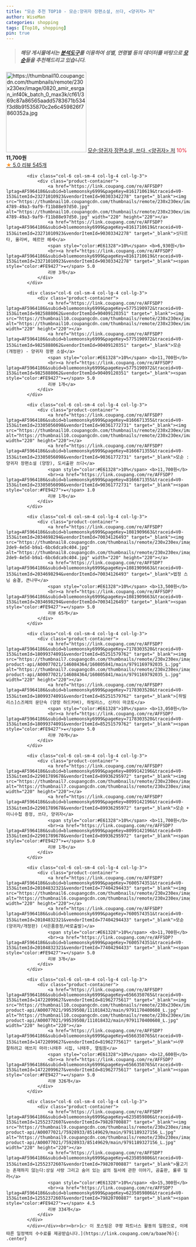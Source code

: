 ```yaml
---
title: "모순 추천 TOP10 - 모순:양귀자 장편소설, 쓰다, <양귀자> 저"
author: WiseMan
categories: shopping
tags: [Top10, shopping]
pin: true
---
```


> ##### 해당 게시물에서는 [**분석도구**](https://itemscout.io/)를 이용하여 **성별**, **연령별** 등의 데이터를 바탕으로 [**모순**](https://link.coupang.com/a/baae76)들을 추천해드리고 있습니다.
<div class="container"><div class="row">
            <div class="col-6 col-sm-4 col-lg-4 col-lg-3">
                <div class="product-container">
                    <a href="https://link.coupang.com/re/AFFSDP?lptag=AF5964186&subid=bluemoonsky6999&pageKey=3712172&traceid=V0-153&itemId=18289136&vendorItemId=3128363218" target="_blank"><img src="https://thumbnail10.coupangcdn.com/thumbnails/remote/230x230ex/image/0820_amir_esrgan_inf40k_batch_0_max3k/cf61/369c87a86565aadd5783671b534f3d8b91535870c2e6c459826f7860352a.jpg" alt="https://thumbnail10.coupangcdn.com/thumbnails/remote/230x230ex/image/0820_amir_esrgan_inf40k_batch_0_max3k/cf61/369c87a86565aadd5783671b534f3d8b91535870c2e6c459826f7860352a.jpg" width="220" height="220"></a>
                    <a href="https://link.coupang.com/re/AFFSDP?lptag=AF5964186&subid=bluemoonsky6999&pageKey=3712172&traceid=V0-153&itemId=18289136&vendorItemId=3128363218" target="_blank">모순:양귀자 장편소설, 쓰다, <양귀자> 저</a>
                    <span style="color:#E61328">10%</span> <b>11,700원</b>
                    <br><a href="https://link.coupang.com/re/AFFSDP?lptag=AF5964186&subid=bluemoonsky6999&pageKey=3712172&traceid=V0-153&itemId=18289136&vendorItemId=3128363218" target="_blank"><span style="color:#FE9427">★</span> 5.0
                    리뷰 545개</a>
                </div>
            </div>
            
            <div class="col-6 col-sm-4 col-lg-4 col-lg-3">
                <div class="product-container">
                    <a href="https://link.coupang.com/re/AFFSDP?lptag=AF5964186&subid=bluemoonsky6999&pageKey=8161710619&traceid=V0-153&itemId=23271010923&vendorItemId=90303342278" target="_blank"><img src="https://thumbnail10.coupangcdn.com/thumbnails/remote/230x230ex/image/retail/images/2024/06/12/16/6/2b0fc99a-4789-49a3-9af9-f11b88e97d50.jpg" alt="https://thumbnail10.coupangcdn.com/thumbnails/remote/230x230ex/image/retail/images/2024/06/12/16/6/2b0fc99a-4789-49a3-9af9-f11b88e97d50.jpg" width="220" height="220"></a>
                    <a href="https://link.coupang.com/re/AFFSDP?lptag=AF5964186&subid=bluemoonsky6999&pageKey=8161710619&traceid=V0-153&itemId=23271010923&vendorItemId=90303342278" target="_blank">싯다르타, 올리버, 헤르만 헤세</a>
                    <span style="color:#E61328">10%</span> <b>6,930원</b>
                    <br><a href="https://link.coupang.com/re/AFFSDP?lptag=AF5964186&subid=bluemoonsky6999&pageKey=8161710619&traceid=V0-153&itemId=23271010923&vendorItemId=90303342278" target="_blank"><span style="color:#FE9427">★</span> 5.0
                    리뷰 3개</a>
                </div>
            </div>
            
            <div class="col-6 col-sm-4 col-lg-4 col-lg-3">
                <div class="product-container">
                    <a href="https://link.coupang.com/re/AFFSDP?lptag=AF5964186&subid=bluemoonsky6999&pageKey=5775190972&traceid=V0-153&itemId=9825888062&vendorItemId=90409120351" target="_blank"><img src="https://thumbnail10.coupangcdn.com/thumbnails/remote/230x230ex/image/vendor_inventory/81f3/3efdb01b8730cf904aa0a6acdafff196561e4f22f4928ae0180069860c09.jpg" alt="https://thumbnail10.coupangcdn.com/thumbnails/remote/230x230ex/image/vendor_inventory/81f3/3efdb01b8730cf904aa0a6acdafff196561e4f22f4928ae0180069860c09.jpg" width="220" height="220"></a>
                    <a href="https://link.coupang.com/re/AFFSDP?lptag=AF5964186&subid=bluemoonsky6999&pageKey=5775190972&traceid=V0-153&itemId=9825888062&vendorItemId=90409120351" target="_blank">모순 (개정판) - 양귀자 장편 소설</a>
                    <span style="color:#E61328">10%</span> <b>11,700원</b>
                    <br><a href="https://link.coupang.com/re/AFFSDP?lptag=AF5964186&subid=bluemoonsky6999&pageKey=5775190972&traceid=V0-153&itemId=9825888062&vendorItemId=90409120351" target="_blank"><span style="color:#FE9427">★</span> 5.0
                    리뷰 1개</a>
                </div>
            </div>
            
            <div class="col-6 col-sm-4 col-lg-4 col-lg-3">
                <div class="product-container">
                    <a href="https://link.coupang.com/re/AFFSDP?lptag=AF5964186&subid=bluemoonsky6999&pageKey=8166671355&traceid=V0-153&itemId=23305056098&vendorItemId=90361772731" target="_blank"><img src="https://thumbnail10.coupangcdn.com/thumbnails/remote/230x230ex/image/vendor_inventory/90c7/121c6fade9cdf8d16928ae984bd026420383ddc7ae2a7d9f62678e6d1624.jpg" alt="https://thumbnail10.coupangcdn.com/thumbnails/remote/230x230ex/image/vendor_inventory/90c7/121c6fade9cdf8d16928ae984bd026420383ddc7ae2a7d9f62678e6d1624.jpg" width="220" height="220"></a>
                    <a href="https://link.coupang.com/re/AFFSDP?lptag=AF5964186&subid=bluemoonsky6999&pageKey=8166671355&traceid=V0-153&itemId=23305056098&vendorItemId=90361772731" target="_blank">모순 : 양귀자 장편소설 (양장), 도서출판 쓰다</a>
                    <span style="color:#E61328">10%</span> <b>11,700원</b>
                    <br><a href="https://link.coupang.com/re/AFFSDP?lptag=AF5964186&subid=bluemoonsky6999&pageKey=8166671355&traceid=V0-153&itemId=23305056098&vendorItemId=90361772731" target="_blank"><span style="color:#FE9427">★</span> 1.0
                    리뷰 1개</a>
                </div>
            </div>
            
            <div class="col-6 col-sm-4 col-lg-4 col-lg-3">
                <div class="product-container">
                    <a href="https://link.coupang.com/re/AFFSDP?lptag=AF5964186&subid=bluemoonsky6999&pageKey=1081909663&traceid=V0-153&itemId=2034698294&vendorItemId=70034126493" target="_blank"><img src="https://thumbnail8.coupangcdn.com/thumbnails/remote/230x230ex/image/retail/images/2019/12/11/10/6/13607e50-2de9-4e5d-b9a1-6bc6dca9c404.jpg" alt="https://thumbnail8.coupangcdn.com/thumbnails/remote/230x230ex/image/retail/images/2019/12/11/10/6/13607e50-2de9-4e5d-b9a1-6bc6dca9c404.jpg" width="220" height="220"></a>
                    <a href="https://link.coupang.com/re/AFFSDP?lptag=AF5964186&subid=bluemoonsky6999&pageKey=1081909663&traceid=V0-153&itemId=2034698294&vendorItemId=70034126493" target="_blank">법정 스님 숨결, 큰나무</a>
                    <span style="color:#E61328">10%</span> <b>13,500원</b>
                    <br><a href="https://link.coupang.com/re/AFFSDP?lptag=AF5964186&subid=bluemoonsky6999&pageKey=1081909663&traceid=V0-153&itemId=2034698294&vendorItemId=70034126493" target="_blank"><span style="color:#FE9427">★</span> 5.0
                    리뷰 65개</a>
                </div>
            </div>
            
            <div class="col-6 col-sm-4 col-lg-4 col-lg-3">
                <div class="product-container">
                    <a href="https://link.coupang.com/re/AFFSDP?lptag=AF5964186&subid=bluemoonsky6999&pageKey=7178303520&traceid=V0-153&itemId=18099374091&vendorItemId=85251579762" target="_blank"><img src="https://thumbnail7.coupangcdn.com/thumbnails/remote/230x230ex/image/retail-product-api/A00077021/146084364/160805841/main/9791169792035_L.jpg" alt="https://thumbnail7.coupangcdn.com/thumbnails/remote/230x230ex/image/retail-product-api/A00077021/146084364/160805841/main/9791169792035_L.jpg" width="220" height="220"></a>
                    <a href="https://link.coupang.com/re/AFFSDP?lptag=AF5964186&subid=bluemoonsky6999&pageKey=7178303520&traceid=V0-153&itemId=18099374091&vendorItemId=85251579762" target="_blank">[하빌리스]스즈메의 문단속 (양장 하드커버), 하빌리스, 신카이 마코토</a>
                    <span style="color:#E61328">10%</span> <b>13,050원</b>
                    <br><a href="https://link.coupang.com/re/AFFSDP?lptag=AF5964186&subid=bluemoonsky6999&pageKey=7178303520&traceid=V0-153&itemId=18099374091&vendorItemId=85251579762" target="_blank"><span style="color:#FE9427">★</span> 5.0
                    리뷰 70개</a>
                </div>
            </div>
            
            <div class="col-6 col-sm-4 col-lg-4 col-lg-3">
                <div class="product-container">
                    <a href="https://link.coupang.com/re/AFFSDP?lptag=AF5964186&subid=bluemoonsky6999&pageKey=8099142196&traceid=V0-153&itemId=22901789678&vendorItemId=89936295972" target="_blank"><img src="https://thumbnail7.coupangcdn.com/thumbnails/remote/230x230ex/image/vendor_inventory/9f86/bb3c053fd8557b7f30736ea5a29039a8df23223aefb03c0550da2cba3465.JPG" alt="https://thumbnail7.coupangcdn.com/thumbnails/remote/230x230ex/image/vendor_inventory/9f86/bb3c053fd8557b7f30736ea5a29039a8df23223aefb03c0550da2cba3465.JPG" width="220" height="220"></a>
                    <a href="https://link.coupang.com/re/AFFSDP?lptag=AF5964186&subid=bluemoonsky6999&pageKey=8099142196&traceid=V0-153&itemId=22901789678&vendorItemId=89936295972" target="_blank">모순 + 미니수첩 증정, 쓰다, 양귀자</a>
                    <span style="color:#E61328">10%</span> <b>11,700원</b>
                    <br><a href="https://link.coupang.com/re/AFFSDP?lptag=AF5964186&subid=bluemoonsky6999&pageKey=8099142196&traceid=V0-153&itemId=22901789678&vendorItemId=89936295972" target="_blank"><span style="color:#FE9427">★</span> 5.0
                    리뷰 1개</a>
                </div>
            </div>
            
            <div class="col-6 col-sm-4 col-lg-4 col-lg-3">
                <div class="product-container">
                    <a href="https://link.coupang.com/re/AFFSDP?lptag=AF5964186&subid=bluemoonsky6999&pageKey=7600574351&traceid=V0-153&itemId=20104832321&vendorItemId=77404294433" target="_blank"><img src="https://thumbnail6.coupangcdn.com/thumbnails/remote/230x230ex/image/vendor_inventory/002a/7e16c898c822d32ccb57ccde61df4624fabf1daafbfe2edfd687980905a6.png" alt="https://thumbnail6.coupangcdn.com/thumbnails/remote/230x230ex/image/vendor_inventory/002a/7e16c898c822d32ccb57ccde61df4624fabf1daafbfe2edfd687980905a6.png" width="220" height="220"></a>
                    <a href="https://link.coupang.com/re/AFFSDP?lptag=AF5964186&subid=bluemoonsky6999&pageKey=7600574351&traceid=V0-153&itemId=20104832321&vendorItemId=77404294433" target="_blank">모순 (양귀자/개정판) (사은품증정/바로출발)</a>
                    <span style="color:#E61328">10%</span> <b>11,700원</b>
                    <br><a href="https://link.coupang.com/re/AFFSDP?lptag=AF5964186&subid=bluemoonsky6999&pageKey=7600574351&traceid=V0-153&itemId=20104832321&vendorItemId=77404294433" target="_blank"><span style="color:#FE9427">★</span> 5.0
                    리뷰 3개</a>
                </div>
            </div>
            
            <div class="col-6 col-sm-4 col-lg-4 col-lg-3">
                <div class="product-container">
                    <a href="https://link.coupang.com/re/AFFSDP?lptag=AF5964186&subid=bluemoonsky6999&pageKey=6566350765&traceid=V0-153&itemId=14722099627&vendorItemId=81962775617" target="_blank"><img src="https://thumbnail10.coupangcdn.com/thumbnails/remote/230x230ex/image/retail-product-api/A00077021/99539508/111018432/main/9791170400608_L.jpg" alt="https://thumbnail10.coupangcdn.com/thumbnails/remote/230x230ex/image/retail-product-api/A00077021/99539508/111018432/main/9791170400608_L.jpg" width="220" height="220"></a>
                    <a href="https://link.coupang.com/re/AFFSDP?lptag=AF5964186&subid=bluemoonsky6999&pageKey=6566350765&traceid=V0-153&itemId=14722099627&vendorItemId=81962775617" target="_blank">너무 잘하려고 애쓰지 마라:나태주 시집, 나태주, 열림원</a>
                    <span style="color:#E61328">10%</span> <b>12,600원</b>
                    <br><a href="https://link.coupang.com/re/AFFSDP?lptag=AF5964186&subid=bluemoonsky6999&pageKey=6566350765&traceid=V0-153&itemId=14722099627&vendorItemId=81962775617" target="_blank"><span style="color:#FE9427">★</span> 5.0
                    리뷰 326개</a>
                </div>
            </div>
            
            <div class="col-6 col-sm-4 col-lg-4 col-lg-3">
                <div class="product-container">
                    <a href="https://link.coupang.com/re/AFFSDP?lptag=AF5964186&subid=bluemoonsky6999&pageKey=6235059806&traceid=V0-153&itemId=12552372607&vendorItemId=79820700887" target="_blank"><img src="https://thumbnail9.coupangcdn.com/thumbnails/remote/230x230ex/image/retail-product-api/A00077021/75928933/85149629/main/9791189327156_L.jpg" alt="https://thumbnail9.coupangcdn.com/thumbnails/remote/230x230ex/image/retail-product-api/A00077021/75928933/85149629/main/9791189327156_L.jpg" width="220" height="220"></a>
                    <a href="https://link.coupang.com/re/AFFSDP?lptag=AF5964186&subid=bluemoonsky6999&pageKey=6235059806&traceid=V0-153&itemId=12552372607&vendorItemId=79820700887" target="_blank">물고기는 존재하지 않는다:상실 사랑 그리고 숨어 있는 삶의 질서에 관한 이야기, 곰출판, 룰루 밀러</a>
                    <span style="color:#E61328">10%</span> <b>15,300원</b>
                    <br><a href="https://link.coupang.com/re/AFFSDP?lptag=AF5964186&subid=bluemoonsky6999&pageKey=6235059806&traceid=V0-153&itemId=12552372607&vendorItemId=79820700887" target="_blank"><span style="color:#FE9427">★</span> 4.5
                    리뷰 334개</a>
                </div>
            </div>
            </div></div><br><br>[👉 이 포스팅은 쿠팡 파트너스 활동의 일환으로, 이에 따른 일정액의 수수료를 제공받습니다.](https://link.coupang.com/a/baae76){: .center}